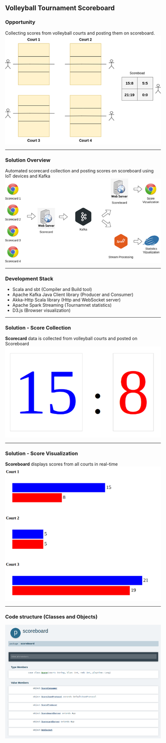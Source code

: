 ## Volleyball Tournament Scoreboard

### Opportunity 
Collecting scores from volleyball courts and posting them on scoreboard.
![image](images/courts.png)

---
### Solution Overview
Automated scorecard collection and posting scores on scoreboard using IoT devices and Kafka
![image](images/architecture.png)

---
### Development Stack
- Scala and sbt (Compiler and Build tool)
- Apache Kafka Java Client library (Producer and Consumer)
- Akka-Http Scala library (Http and WebSocket server)
- Apache Spark Streaming (Tournamnet statistics)
- D3.js (Browser visualization)

---
### Solution - Score Collection
**Scorecard** data is collected from volleyball courts and posted on Scoreboard
![image](images/scorecard.png)

---
### Solution - Score Visualization
**Scoreboard** displays scores from all courts in real-time
![image](images/scoreboard.png)

---
### Code structure (Classes and Objects)
![image](images/package.png)
